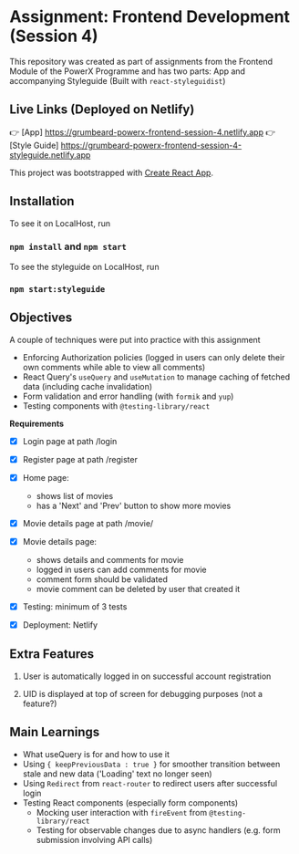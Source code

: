 # Assignment: Frontend Development (Session 4)

This repository was created as part of assignments from the Frontend Module of the PowerX Programme and has two parts: App and accompanying Styleguide (Built with `react-styleguidist`)


## Live Links (Deployed on Netlify)
👉 [App] https://grumbeard-powerx-frontend-session-4.netlify.app
👉 [Style Guide] https://grumbeard-powerx-frontend-session-4-styleguide.netlify.app

This project was bootstrapped with [Create React App](https://github.com/facebook/create-react-app).


## Installation
To see it on LocalHost, run

### `npm install` and `npm start`

To see the styleguide on LocalHost, run

### `npm start:styleguide`


## Objectives
A couple of techniques were put into practice with this assignment
- Enforcing Authorization policies (logged in users can only delete their own comments while able to view all comments)
- React Query's `useQuery` and `useMutation` to manage caching of fetched data (including cache invalidation)
- Form validation and error handling (with `formik` and `yup`)
- Testing components with `@testing-library/react`

**Requirements**
- [X] Login page at path /login
- [X] Register page at path /register
- [X] Home page:
  - shows list of movies
  - has a 'Next' and 'Prev' button to show more movies
- [X] Movie details page at path /movie/<movieId>
- [X] Movie details page:
  - shows details and comments for movie
  - logged in users can add comments for movie
  - comment form should be validated
  - movie comment can be deleted by user that created it
- [X] Testing: minimum of 3 tests
- [X] Deployment: Netlify


## Extra Features
1. User is automatically logged in on successful account registration

2. UID is displayed at top of screen for debugging purposes (not a feature?)


## Main Learnings
- What useQuery is for and how to use it
- Using `{ keepPreviousData : true }` for smoother transition between stale and new data ('Loading' text no longer seen)
- Using `Redirect` from `react-router` to redirect users after successful login
- Testing React components (especially form components)
  - Mocking user interaction with `fireEvent` from `@testing-library/react`
  - Testing for observable changes due to async handlers (e.g. form submission involving API calls)